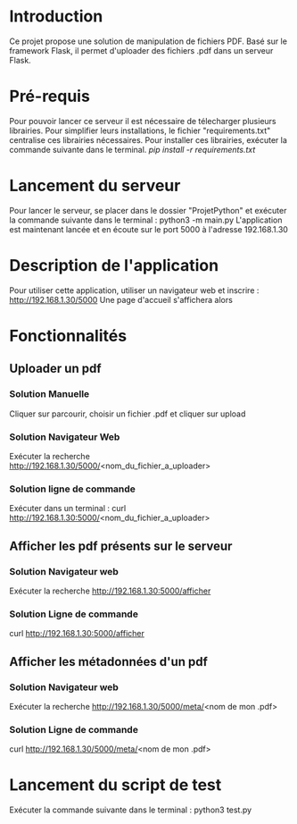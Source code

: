 # Introduction
Ce projet propose une solution de manipulation de fichiers PDF. 
Basé sur le framework Flask, il permet d'uploader des fichiers .pdf dans un serveur Flask.
# Pré-requis
Pour pouvoir lancer ce serveur il est nécessaire de télecharger plusieurs librairies. Pour simplifier leurs installations, le fichier "requirements.txt" centralise ces librairies nécessaires.
Pour installer ces librairies, exécuter la commande suivante dans le terminal.
*pip install -r requirements.txt*
# Lancement du serveur
Pour lancer le serveur, se placer dans le dossier "ProjetPython" et exécuter la commande suivante dans le terminal :
python3 -m main.py
L'application est maintenant lancée et en écoute sur le port 5000 à l'adresse 192.168.1.30
# Description de l'application
Pour utiliser cette application, utiliser un navigateur web et inscrire :
http://192.168.1.30/5000
Une page d'accueil s'affichera alors
# Fonctionnalités
## Uploader un pdf
### Solution Manuelle 
Cliquer sur parcourir, choisir un fichier .pdf et cliquer sur upload
### Solution Navigateur Web
Exécuter la recherche http://192.168.1.30/5000/<nom_du_fichier_a_uploader>
### Solution ligne de commande
Exécuter dans un terminal : curl http://192.168.1.30:5000/<nom_du_fichier_a_uploader>
## Afficher les pdf présents sur le serveur
### Solution Navigateur web 
Exécuter la recherche http://192.168.1.30:5000/afficher
### Solution Ligne de commande
curl http://192.168.1.30:5000/afficher
## Afficher les métadonnées d'un pdf
### Solution Navigateur web
Exécuter la recherche http://192.168.1.30/5000/meta/<nom de mon .pdf>
### Solution Ligne de commande
curl http://192.168.1.30/5000/meta/<nom de mon .pdf>
# Lancement du script de test
Exécuter la commande suivante dans le terminal :
python3 test.py

